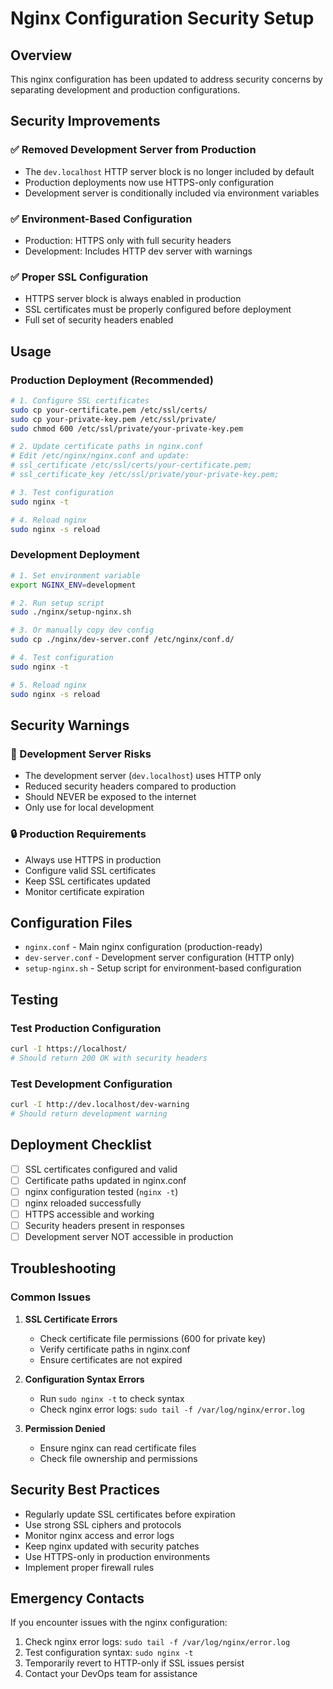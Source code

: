 # Nginx Configuration Security Setup

## Overview

This nginx configuration has been updated to address security concerns by separating development and production configurations.

## Security Improvements

### ✅ Removed Development Server from Production

- The `dev.localhost` HTTP server block is no longer included by default
- Production deployments now use HTTPS-only configuration
- Development server is conditionally included via environment variables

### ✅ Environment-Based Configuration

- Production: HTTPS only with full security headers
- Development: Includes HTTP dev server with warnings

### ✅ Proper SSL Configuration

- HTTPS server block is always enabled in production
- SSL certificates must be properly configured before deployment
- Full set of security headers enabled

## Usage

### Production Deployment (Recommended)

```bash
# 1. Configure SSL certificates
sudo cp your-certificate.pem /etc/ssl/certs/
sudo cp your-private-key.pem /etc/ssl/private/
sudo chmod 600 /etc/ssl/private/your-private-key.pem

# 2. Update certificate paths in nginx.conf
# Edit /etc/nginx/nginx.conf and update:
# ssl_certificate /etc/ssl/certs/your-certificate.pem;
# ssl_certificate_key /etc/ssl/private/your-private-key.pem;

# 3. Test configuration
sudo nginx -t

# 4. Reload nginx
sudo nginx -s reload
```

### Development Deployment

```bash
# 1. Set environment variable
export NGINX_ENV=development

# 2. Run setup script
sudo ./nginx/setup-nginx.sh

# 3. Or manually copy dev config
sudo cp ./nginx/dev-server.conf /etc/nginx/conf.d/

# 4. Test configuration
sudo nginx -t

# 5. Reload nginx
sudo nginx -s reload
```

## Security Warnings

### 🚨 Development Server Risks

- The development server (`dev.localhost`) uses HTTP only
- Reduced security headers compared to production
- Should NEVER be exposed to the internet
- Only use for local development

### 🔒 Production Requirements

- Always use HTTPS in production
- Configure valid SSL certificates
- Keep SSL certificates updated
- Monitor certificate expiration

## Configuration Files

- `nginx.conf` - Main nginx configuration (production-ready)
- `dev-server.conf` - Development server configuration (HTTP only)
- `setup-nginx.sh` - Setup script for environment-based configuration

## Testing

### Test Production Configuration

```bash
curl -I https://localhost/
# Should return 200 OK with security headers
```

### Test Development Configuration

```bash
curl -I http://dev.localhost/dev-warning
# Should return development warning
```

## Deployment Checklist

- [ ] SSL certificates configured and valid
- [ ] Certificate paths updated in nginx.conf
- [ ] nginx configuration tested (`nginx -t`)
- [ ] nginx reloaded successfully
- [ ] HTTPS accessible and working
- [ ] Security headers present in responses
- [ ] Development server NOT accessible in production

## Troubleshooting

### Common Issues

1. **SSL Certificate Errors**
   - Check certificate file permissions (600 for private key)
   - Verify certificate paths in nginx.conf
   - Ensure certificates are not expired

2. **Configuration Syntax Errors**
   - Run `sudo nginx -t` to check syntax
   - Check nginx error logs: `sudo tail -f /var/log/nginx/error.log`

3. **Permission Denied**
   - Ensure nginx can read certificate files
   - Check file ownership and permissions

## Security Best Practices

- Regularly update SSL certificates before expiration
- Use strong SSL ciphers and protocols
- Monitor nginx access and error logs
- Keep nginx updated with security patches
- Use HTTPS-only in production environments
- Implement proper firewall rules

## Emergency Contacts

If you encounter issues with the nginx configuration:

1. Check nginx error logs: `sudo tail -f /var/log/nginx/error.log`
2. Test configuration syntax: `sudo nginx -t`
3. Temporarily revert to HTTP-only if SSL issues persist
4. Contact your DevOps team for assistance
